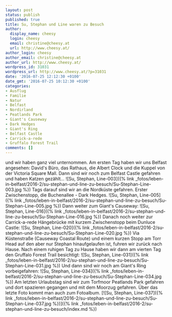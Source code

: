 ```yaml
---
layout: post
status: publish
published: true
title: Su, Stephan und Line waren zu Besuch
author:
  display_name: cheesy
  login: cheesy
  email: christine@cheesy.at
  url: http://www.cheesy.at/
author_login: cheesy
author_email: christine@cheesy.at
author_url: http://www.cheesy.at/
wordpress_id: 31031
wordpress_url: http://www.cheesy.at/?p=31031
date: '2016-07-25 12:12:30 +0100'
date_gmt: '2016-07-25 10:12:30 +0100'
categories:
- Ausflug
- Familie
- Natur
- Belfast
- Nordirland
- Peatlands Park
- Giant's Causeway
- Dark Hedges
- Giant's Ring
- Belfast Castle
- Carrick-a-rede
- Gruffalo Forest Trail
comments: []
---
```

und wir haben ganz viel unternommen.
Am ersten Tag haben wir uns Belfast angesehen: David's Büro, das Rathaus, die Albert Clock und die Kuppel von der Victoria Square Mall. Dann sind wir noch zum Belfast Castle gefahren und haben Katzen gezählt...
![Su, Stephan, Line-003]({% link _fotos/leben-in-belfast/2016-2/su-stephan-und-line-zu-besuch/Su-Stephan-Line-003.jpg %})
Tags darauf sind wir an die Nordküste gefahren. Erster Zwischenstopp, die Buchenallee - Dark Hedges.
![Su, Stephan, Line-005]({% link _fotos/leben-in-belfast/2016-2/su-stephan-und-line-zu-besuch/Su-Stephan-Line-005.jpg %})
Dann weiter zum Giant's Causeway:
![Su, Stephan, Line-016]({% link _fotos/leben-in-belfast/2016-2/su-stephan-und-line-zu-besuch/Su-Stephan-Line-016.jpg %})
Danach noch weiter zur Carrick-a-rede Hängebrücke mit kurzem Zwischenstopp beim Dunluce Castle:
![Su, Stephan, Line-020]({% link _fotos/leben-in-belfast/2016-2/su-stephan-und-line-zu-besuch/Su-Stephan-Line-020.jpg %})
Via Küstenstraße (Causeway Coastal Route) und einem kurzen Stopp am Torr Head auf den aber nur Stephan hinaufgelaufen ist, fuhren wir zurück nach Hause.
Nach einem ruhigen Tag zu Hause haben wir dann am vierten Tag den Gruffalo Forest Trail besichtigt:
![Su, Stephan, Line-031]({% link _fotos/leben-in-belfast/2016-2/su-stephan-und-line-zu-besuch/Su-Stephan-Line-031.jpg %})
Und dann sind wir noch am Giant's Ring vorbeigefahren:
![Su, Stephan, Line-034]({% link _fotos/leben-in-belfast/2016-2/su-stephan-und-line-zu-besuch/Su-Stephan-Line-034.jpg %})
Am letzten Urlaubstag sind wir zum Torfmoor Peatlands Park gefahren und dort spazieren gegangen und mit dem Moorzug gefahren.
Über das letzte Foto kommt man auch zum Fotoalbum.
[![Su, Stephan, Line-037]({% link _fotos/leben-in-belfast/2016-2/su-stephan-und-line-zu-besuch/Su-Stephan-Line-037.jpg %})]({% link _fotos/leben-in-belfast/2016-2/su-stephan-und-line-zu-besuch/index.md %})
